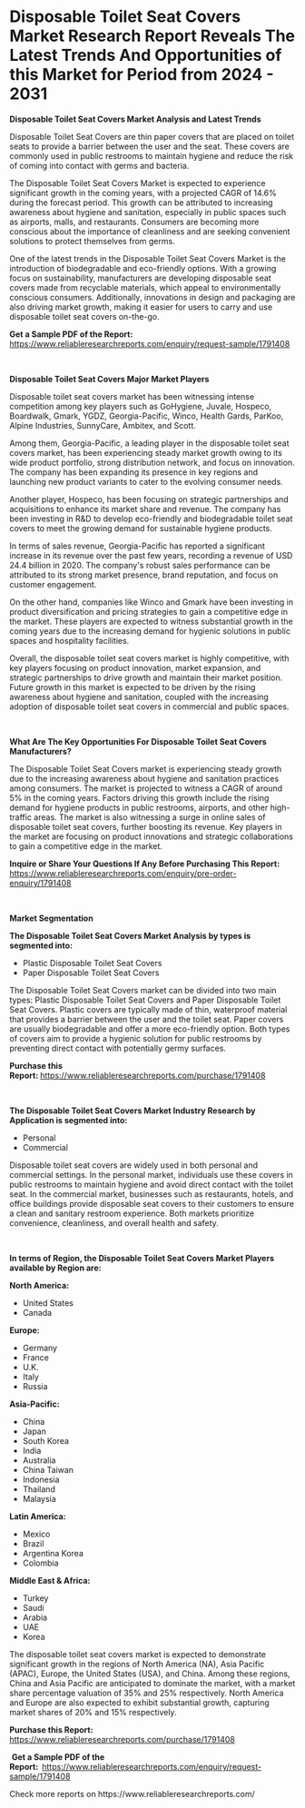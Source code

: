 <p><h1>Disposable Toilet Seat Covers Market Research Report Reveals The Latest Trends And Opportunities of this Market for Period from 2024 - 2031</h1></p><p><strong>Disposable Toilet Seat Covers Market Analysis and Latest Trends</strong></p>
<p><p>Disposable Toilet Seat Covers are thin paper covers that are placed on toilet seats to provide a barrier between the user and the seat. These covers are commonly used in public restrooms to maintain hygiene and reduce the risk of coming into contact with germs and bacteria.</p><p>The Disposable Toilet Seat Covers Market is expected to experience significant growth in the coming years, with a projected CAGR of 14.6% during the forecast period. This growth can be attributed to increasing awareness about hygiene and sanitation, especially in public spaces such as airports, malls, and restaurants. Consumers are becoming more conscious about the importance of cleanliness and are seeking convenient solutions to protect themselves from germs.</p><p>One of the latest trends in the Disposable Toilet Seat Covers Market is the introduction of biodegradable and eco-friendly options. With a growing focus on sustainability, manufacturers are developing disposable seat covers made from recyclable materials, which appeal to environmentally conscious consumers. Additionally, innovations in design and packaging are also driving market growth, making it easier for users to carry and use disposable toilet seat covers on-the-go.</p></p>
<p><strong>Get a Sample PDF of the Report:&nbsp;</strong> <a href="https://www.reliableresearchreports.com/enquiry/request-sample/1791408">https://www.reliableresearchreports.com/enquiry/request-sample/1791408</a></p>
<p>&nbsp;</p>
<p><strong>Disposable Toilet Seat Covers Major Market Players</strong></p>
<p><p>Disposable toilet seat covers market has been witnessing intense competition among key players such as GoHygiene, Juvale, Hospeco, Boardwalk, Gmark, YGDZ, Georgia-Pacific, Winco, Health Gards, ParKoo, Alpine Industries, SunnyCare, Ambitex, and Scott. </p><p>Among them, Georgia-Pacific, a leading player in the disposable toilet seat covers market, has been experiencing steady market growth owing to its wide product portfolio, strong distribution network, and focus on innovation. The company has been expanding its presence in key regions and launching new product variants to cater to the evolving consumer needs.</p><p>Another player, Hospeco, has been focusing on strategic partnerships and acquisitions to enhance its market share and revenue. The company has been investing in R&D to develop eco-friendly and biodegradable toilet seat covers to meet the growing demand for sustainable hygiene products.</p><p>In terms of sales revenue, Georgia-Pacific has reported a significant increase in its revenue over the past few years, recording a revenue of USD 24.4 billion in 2020. The company's robust sales performance can be attributed to its strong market presence, brand reputation, and focus on customer engagement.</p><p>On the other hand, companies like Winco and Gmark have been investing in product diversification and pricing strategies to gain a competitive edge in the market. These players are expected to witness substantial growth in the coming years due to the increasing demand for hygienic solutions in public spaces and hospitality facilities.</p><p>Overall, the disposable toilet seat covers market is highly competitive, with key players focusing on product innovation, market expansion, and strategic partnerships to drive growth and maintain their market position. Future growth in this market is expected to be driven by the rising awareness about hygiene and sanitation, coupled with the increasing adoption of disposable toilet seat covers in commercial and public spaces.</p></p>
<p>&nbsp;</p>
<p><strong>What Are The Key Opportunities For Disposable Toilet Seat Covers Manufacturers?</strong></p>
<p><p>The Disposable Toilet Seat Covers market is experiencing steady growth due to the increasing awareness about hygiene and sanitation practices among consumers. The market is projected to witness a CAGR of around 5% in the coming years. Factors driving this growth include the rising demand for hygiene products in public restrooms, airports, and other high-traffic areas. The market is also witnessing a surge in online sales of disposable toilet seat covers, further boosting its revenue. Key players in the market are focusing on product innovations and strategic collaborations to gain a competitive edge in the market.</p></p>
<p><strong>Inquire or Share Your Questions If Any Before Purchasing This Report:</strong> <a href="https://www.reliableresearchreports.com/enquiry/pre-order-enquiry/1791408">https://www.reliableresearchreports.com/enquiry/pre-order-enquiry/1791408</a></p>
<p>&nbsp;</p>
<p><strong>Market Segmentation</strong></p>
<p><strong>The Disposable Toilet Seat Covers Market Analysis by types is segmented into:</strong></p>
<p><ul><li>Plastic Disposable Toilet Seat Covers</li><li>Paper Disposable Toilet Seat Covers</li></ul></p>
<p><p>The Disposable Toilet Seat Covers market can be divided into two main types: Plastic Disposable Toilet Seat Covers and Paper Disposable Toilet Seat Covers. Plastic covers are typically made of thin, waterproof material that provides a barrier between the user and the toilet seat. Paper covers are usually biodegradable and offer a more eco-friendly option. Both types of covers aim to provide a hygienic solution for public restrooms by preventing direct contact with potentially germy surfaces.</p></p>
<p><strong>Purchase this Report:&nbsp;</strong><a href="https://www.reliableresearchreports.com/purchase/1791408">https://www.reliableresearchreports.com/purchase/1791408</a></p>
<p>&nbsp;</p>
<p><strong>The Disposable Toilet Seat Covers Market Industry Research by Application is segmented into:</strong></p>
<p><ul><li>Personal</li><li>Commercial</li></ul></p>
<p><p>Disposable toilet seat covers are widely used in both personal and commercial settings. In the personal market, individuals use these covers in public restrooms to maintain hygiene and avoid direct contact with the toilet seat. In the commercial market, businesses such as restaurants, hotels, and office buildings provide disposable seat covers to their customers to ensure a clean and sanitary restroom experience. Both markets prioritize convenience, cleanliness, and overall health and safety.</p></p>
<p>&nbsp;</p>
<p><strong>In terms of Region, the Disposable Toilet Seat Covers Market Players available by Region are:</strong></p>
<p>
    <p> <strong> North America: </strong>
        <ul>
            <li>United States</li>
            <li>Canada</li>
        </ul>
        </p> 
    <p> <strong> Europe: </strong>
        <ul>
            <li>Germany</li>
            <li>France</li>
            <li>U.K.</li>
            <li>Italy</li>
            <li>Russia</li>
        </ul>
        </p> 
    <p> <strong> Asia-Pacific: </strong>
        <ul>
            <li>China</li>
            <li>Japan</li>
            <li>South Korea</li>
            <li>India</li>
            <li>Australia</li>
            <li>China Taiwan</li>
            <li>Indonesia</li>
            <li>Thailand</li>
            <li>Malaysia</li>
        </ul>
        </p> 
    <p> <strong> Latin America: </strong>
        <ul>
            <li>Mexico</li>
            <li>Brazil</li>
            <li>Argentina Korea</li>
            <li>Colombia</li>
        </ul>
        </p> 
    <p> <strong> Middle East & Africa: </strong>
        <ul>
            <li>Turkey</li>
            <li>Saudi</li>
            <li>Arabia</li>
            <li>UAE</li>
            <li>Korea</li>
        </ul>
    </p>
    </p>
<p><p>The disposable toilet seat covers market is expected to demonstrate significant growth in the regions of North America (NA), Asia Pacific (APAC), Europe, the United States (USA), and China. Among these regions, China and Asia Pacific are anticipated to dominate the market, with a market share percentage valuation of 35% and 25% respectively. North America and Europe are also expected to exhibit substantial growth, capturing market shares of 20% and 15% respectively.</p></p>
<p><strong>Purchase this Report: </strong><a href="https://www.reliableresearchreports.com/purchase/1791408">https://www.reliableresearchreports.com/purchase/1791408</a></p>
<p>&nbsp;<strong>Get a Sample PDF of the Report:&nbsp;&nbsp;</strong><a href="https://www.reliableresearchreports.com/enquiry/request-sample/1791408">https://www.reliableresearchreports.com/enquiry/request-sample/1791408</a></p>
<p><strong></strong></p>
<p>Check more reports on https://www.reliableresearchreports.com/</p>